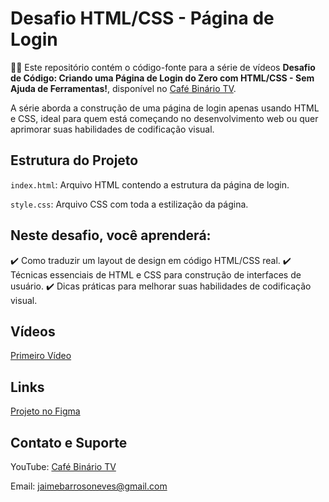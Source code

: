 # Desafio HTML/CSS - Página de Login

👨‍💻 Este repositório contém o código-fonte para a série de vídeos **Desafio de Código: Criando uma Página de Login do Zero com HTML/CSS - Sem Ajuda de Ferramentas!**, disponível no [Café Binário TV](https://youtube.com/@cafebinariotv?si=qtEuLpF-d9CAVcGG).

A série aborda a construção de uma página de login apenas usando HTML e CSS, ideal para quem está começando no desenvolvimento web ou quer aprimorar suas habilidades de codificação visual.

## Estrutura do Projeto

`index.html`: Arquivo HTML contendo a estrutura da página de login.

`style.css`: Arquivo CSS com toda a estilização da página.

## Neste desafio, você aprenderá:

:heavy_check_mark: Como traduzir um layout de design em código HTML/CSS real.
:heavy_check_mark: Técnicas essenciais de HTML e CSS para construção de interfaces de usuário.
:heavy_check_mark: Dicas práticas para melhorar suas habilidades de codificação visual.

## Vídeos

[Primeiro Vídeo](https://youtu.be/-Hy7gZ3UYoc?si=IoiasR6duLUq1vD_)

## Links

[Projeto no Figma](https://www.figma.com/file/TjYQVXTjy1BXNN4wp05MdK/Login-Page-UI-Design-(Community)?node-id=0%3A1&mode=dev)

## Contato e Suporte

YouTube: [Café Binário TV](https://youtube.com/@cafebinariotv?si=qtEuLpF-d9CAVcGG)

Email: jaimebarrosoneves@gmail.com